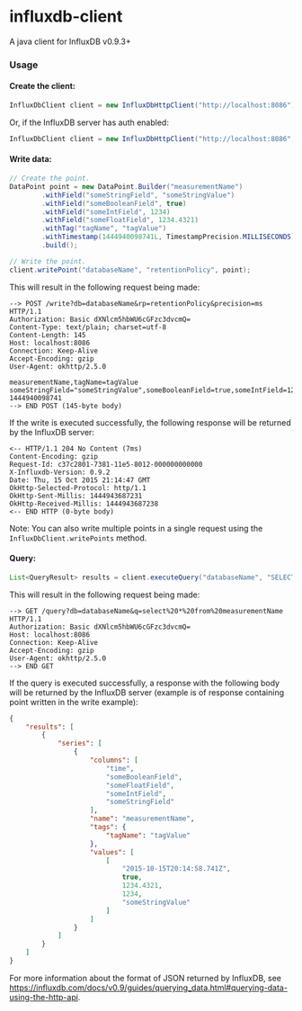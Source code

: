 # influxdb-client
A java client for InfluxDB v0.9.3+

### Usage
#### Create the client:
```java
InfluxDbClient client = new InfluxDbHttpClient("http://localhost:8086");
```
Or, if the InfluxDB server has auth enabled:
```java
InfluxDbClient client = new InfluxDbHttpClient("http://localhost:8086", "username", "password");
```

#### Write data:
```java
// Create the point.
DataPoint point = new DataPoint.Builder("measurementName")
        .withField("someStringField", "someStringValue")
        .withField("someBooleanField", true)
        .withField("someIntField", 1234)
        .withField("someFloatField", 1234.4321)
        .withTag("tagName", "tagValue")
        .withTimestamp(1444940098741L, TimestampPrecision.MILLISECONDS)
        .build();

// Write the point.
client.writePoint("databaseName", "retentionPolicy", point);
```
This will result in the following request being made:
```
--> POST /write?db=databaseName&rp=retentionPolicy&precision=ms HTTP/1.1
Authorization: Basic dXNlcm5hbWU6cGFzc3dvcmQ=
Content-Type: text/plain; charset=utf-8
Content-Length: 145
Host: localhost:8086
Connection: Keep-Alive
Accept-Encoding: gzip
User-Agent: okhttp/2.5.0

measurementName,tagName=tagValue someStringField="someStringValue",someBooleanField=true,someIntField=1234,someFloatField=1234.4321 1444940098741
--> END POST (145-byte body)
```
If the write is executed successfully, the following response will be returned by the InfluxDB server:
```
<-- HTTP/1.1 204 No Content (7ms)
Content-Encoding: gzip
Request-Id: c37c2801-7381-11e5-8012-000000000000
X-Influxdb-Version: 0.9.2
Date: Thu, 15 Oct 2015 21:14:47 GMT
OkHttp-Selected-Protocol: http/1.1
OkHttp-Sent-Millis: 1444943687231
OkHttp-Received-Millis: 1444943687238
<-- END HTTP (0-byte body)
```
Note: You can also write multiple points in a single request using the `InfluxDbClient.writePoints` method.

#### Query:
```java
List<QueryResult> results = client.executeQuery("databaseName", "SELECT * FROM measurementName GROUP BY tagName");
```
This will result in the following request being made:
```
--> GET /query?db=databaseName&q=select%20*%20from%20measurementName HTTP/1.1
Authorization: Basic dXNlcm5hbWU6cGFzc3dvcmQ=
Host: localhost:8086
Connection: Keep-Alive
Accept-Encoding: gzip
User-Agent: okhttp/2.5.0
--> END GET
```
If the query is executed successfully, a response with the following body will be returned by the InfluxDB server
(example is of response containing point written in the write example):
```json
{
    "results": [
        {
            "series": [
                {
                    "columns": [
                        "time",
                        "someBooleanField",
                        "someFloatField",
                        "someIntField",
                        "someStringField"
                    ],
                    "name": "measurementName",
                    "tags": {
                        "tagName": "tagValue"
                    },
                    "values": [
                        [
                            "2015-10-15T20:14:58.741Z",
                            true,
                            1234.4321,
                            1234,
                            "someStringValue"
                        ]
                    ]
                }
            ]
        }
    ]
}
```
For more information about the format of JSON returned by InfluxDB, see
https://influxdb.com/docs/v0.9/guides/querying_data.html#querying-data-using-the-http-api.
